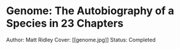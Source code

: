 # Genome: The Autobiography of a Species in 23 Chapters

Author: Matt Ridley
Cover: [[genome.jpg]]
Status: Completed
